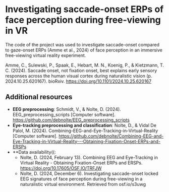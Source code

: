 # Investigating saccade-onset ERPs of face perception during free-viewing in VR

The code of the project was used to investigate saccade-onset compared to gaze-onset ERPs (Amme et al., 2024) of face perception in an immersive free-viewing virtual reality experiment.



Amme, C., Sulewski, P., Spaak, E., Hebart, M. N., Koenig, P., & Kietzmann, T. C. (2024). Saccade onset, not fixation onset, best explains early sensory responses across the human visual cortex during naturalistic vision (p. 2024.10.25.620167). bioRxiv. https://doi.org/10.1101/2024.10.25.620167


## Additional resources
- **EEG preprocessing**: Schmidt, V., & Nolte, D. (2024). EEG_preprocessing_scripts [Computer software]. https://github.com/debnolte/EEG_preprocessing_scripts
- **Eye-tracking preprocessing and classification**: Nolte, D., & Vidal De Palol, M. (2024). Combining-EEG-and-Eye-Tracking-in-Virtual-Reality [Computer software]. https://github.com/debnolte/Combining-EEG-and-Eye-Tracking-in-Virtual-Reality---Obtaining-Fixation-Onset-ERPs-and-ERSPs
- **Data availability((: 
    - Nolte, D. (2024, February 13). Combining EEG and Eye-Tracking in Virtual Reality - Obtaining Fixation-Onset ERPs and ERSPs. https://doi.org/10.17605/OSF.IO/TRFJW
    - Nolte, D. (2024, December 6). Investigating saccade-onset locked EEG signatures of face perception during free-viewing in a naturalistic virtual environment. Retrieved from osf.io/s3uwg 
